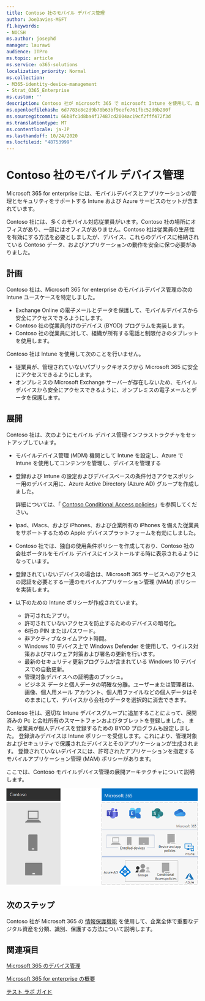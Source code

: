 ```yaml
---
title: Contoso 社のモバイル デバイス管理
author: JoeDavies-MSFT
f1.keywords:
- NOCSH
ms.author: josephd
manager: laurawi
audience: ITPro
ms.topic: article
ms.service: o365-solutions
localization_priority: Normal
ms.collection:
- M365-identity-device-management
- Strat_O365_Enterprise
ms.custom: ''
description: Contoso 社が microsoft 365 で microsoft Intune を使用して、自社のデバイスおよびそれらに対して実行されているアプリを管理する方法について説明します。
ms.openlocfilehash: 6d7783e8c2d9b78b63bf9eefe761fbc52d0b280f
ms.sourcegitcommit: 66b8fc1d8ba4f17487cd2004ac19cf2fff472f3d
ms.translationtype: MT
ms.contentlocale: ja-JP
ms.lasthandoff: 10/24/2020
ms.locfileid: "48753999"
---
```

# <a name="mobile-device-management-for-contoso"></a>Contoso 社のモバイル デバイス管理

Microsoft 365 for enterprise には、モバイルデバイスとアプリケーションの管理とセキュリティをサポートする Intune および Azure サービスのセットが含まれています。

Contoso 社には、多くのモバイル対応従業員がいます。Contoso 社の場所にオフィスがあり、一部にはオフィスがありません。Contoso 社は従業員の生産性を有効にする方法を必要としましたが、デバイス、これらのデバイスに格納されている Contoso データ、およびアプリケーションの動作を安全に保つ必要がありました。

## <a name="plan"></a>計画

Contoso 社は、Microsoft 365 for enterprise のモバイルデバイス管理の次の Intune ユースケースを特定しました。

- Exchange Online の電子メールとデータを保護して、モバイルデバイスから安全にアクセスできるようにします。
- Contoso 社の従業員向けのデバイス (BYOD) プログラムを実装します。
- Contoso 社の従業員に対して、組織が所有する電話と制限付きのタブレットを使用します。

Contoso 社は Intune を使用して次のことを行いません。

- 従業員が、管理されていないパブリックキオスクから Microsoft 365 に安全にアクセスできるようにします。
- オンプレミスの Microsoft Exchange サーバーが存在しないため、モバイルデバイスから安全にアクセスできるように、オンプレミスの電子メールとデータを保護します。

## <a name="deploy"></a>展開

Contoso 社は、次のようにモバイル デバイス管理インフラストラクチャをセットアップしています。

- モバイルデバイス管理 (MDM) 機関として Intune を設定し、Azure で Intune を使用してコンテンツを管理し、デバイスを管理する
- 登録および Intune の設定およびデバイスベースの条件付きアクセスポリシー用のデバイス用に、Azure Active Directory (Azure AD) グループを作成しました。

  詳細については、「 [Contoso Conditional Access policies](contoso-identity.md#conditional-access-policies-for-identity-and-device-access)」を参照してください。

- Ipad、iMacs、および iPhones、および企業所有の iPhones を備えた従業員をサポートするための Apple デバイスプラットフォームを有効にしました。
- Contoso 社では、独自の使用条件ポリシーを作成しており、Contoso 社の会社ポータルをモバイル デバイスにインストールする時に表示されるようになっています。
- 登録されていないデバイスの場合は、Microsoft 365 サービスへのアクセスの認証を必要とする一連のモバイルアプリケーション管理 (MAM) ポリシーを実装します。
- 以下のための Intune ポリシーが作成されています。
  - 許可されたアプリ。
  - 許可されていないアクセスを防止するためのデバイスの暗号化。
  - 6桁の PIN またはパスワード。
  - 非アクティブなタイムアウト時間。
  - Windows 10 デバイス上で Windows Defender を使用して、ウイルス対策およびマルウェア対策および署名の更新を行います。
  - 最新のセキュリティ更新プログラムが含まれている Windows 10 デバイスでの自動更新。
  - 管理対象デバイスへの証明書のプッシュ。
  - ビジネス データと個人データの明確な分離。ユーザーまたは管理者は、画像、個人用メール アカウント、個人用ファイルなどの個人データはそのままにして、デバイスから会社のデータを選択的に消去できます。

Contoso 社は、適切な Intune デバイスグループに追加することによって、展開済みの Pc と会社所有のスマートフォンおよびタブレットを登録しました。 また、従業員が個人デバイスを登録するための BYOD プログラムも設定しました。 登録済みデバイスは Intune ポリシーを受信します。これにより、管理対象およびセキュリティで保護されたデバイスとそのアプリケーションが生成されます。 登録されていないデバイスには、許可されたアプリケーションを指定するモバイルアプリケーション管理 (MAM) ポリシーがあります。

ここでは、Contoso モバイルデバイス管理の展開アーキテクチャについて説明します。

![Contoso モバイルデバイス管理の展開インフラストラクチャ](../media/contoso-mdm/contoso-mdm-fig1.png)

## <a name="next-step"></a>次のステップ

Contoso 社が Microsoft 365 の [情報保護機能](contoso-info-protect.md) を使用して、企業全体で重要なデジタル資産を分類、識別、保護する方法について説明します。

## <a name="see-also"></a>関連項目

[Microsoft 365 のデバイス管理](device-management-roadmap-microsoft-365.md)

[Microsoft 365 for enterprise の概要](microsoft-365-overview.md)

[テスト ラボ ガイド](m365-enterprise-test-lab-guides.md)

